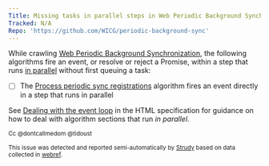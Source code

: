 ```yaml
---
Title: Missing tasks in parallel steps in Web Periodic Background Synchronization
Tracked: N/A
Repo: 'https://github.com/WICG/periodic-background-sync'
---
```


While crawling [Web Periodic Background Synchronization](https://wicg.github.io/periodic-background-sync/), the following algorithms fire an event, or resolve or reject a Promise, within a step that runs [in parallel](https://html.spec.whatwg.org/multipage/infrastructure.html#in-parallel) without first queuing a task:
* [ ] The [Process periodic sync registrations](https://wicg.github.io/periodic-background-sync/#process-periodic-sync-registrations) algorithm fires an event directly in a step that runs in parallel

See [Dealing with the event loop](https://html.spec.whatwg.org/multipage/webappapis.html#event-loop-for-spec-authors) in the HTML specification for guidance on how to deal with algorithm sections that run *in parallel*.

<sub>Cc @dontcallmedom @tidoust</sub>

<sub>This issue was detected and reported semi-automatically by [Strudy](https://github.com/w3c/strudy/) based on data collected in [webref](https://github.com/w3c/webref/).</sub>
